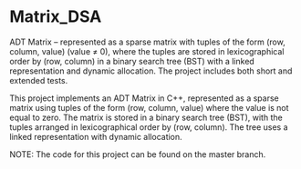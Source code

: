 # Matrix_DSA
ADT Matrix – represented as a sparse matrix with tuples of the form (row, column, value) (value ≠ 0), where the tuples are stored in lexicographical order by (row, column) in a binary search tree (BST) with a linked representation and dynamic allocation. The project includes both short and extended tests.

This project implements an ADT Matrix in C++, represented as a sparse matrix using tuples of the form (row, column, value) where the value is not equal to zero. The matrix is stored in a binary search tree (BST), with the tuples arranged in lexicographical order by (row, column). The tree uses a linked representation with dynamic allocation.

NOTE: The code for this project can be found on the master branch.
